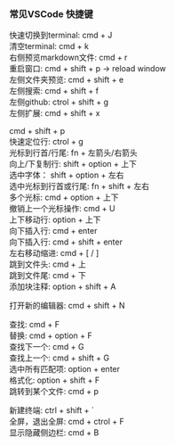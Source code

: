 ### 常见VSCode 快捷键
快速切换到terminal: cmd + J  
清空terminal: cmd + k  
右侧预览markdown文件: cmd + r  
重启窗口: cmd + shift + p -> reload window  
左侧文件夹预览: cmd + shift + e  
左侧搜索: cmd + shift + f  
左侧github: ctrol + shift + g  
左侧扩展: cmd + shift + x  

cmd + shift + p  
快速定位行: ctrol + g  
光标到行首/行尾: fn + 左箭头/右箭头  
向上/下复制行: shift + option + 上下  
选中字体： shift + option + 左右  
选中光标到行首或行尾: fn + shift + 左右  
多个光标: cmd + option + 上下  
撤销上一个光标操作: cmd + U  
上下移动行: option + 上下  
向下插入行: cmd + enter  
向下插入行: cmd + shift + enter  
左右移动缩进: cmd + [ / ]  
跳到文件头: cmd + 上  
跳到文件尾: cmd + 下  
添加块注释: option + shift + A  


打开新的编辑器: cmd + shift + N  

查找: cmd + F  
替换: cmd + option + F  
查找下一个: cmd + G  
查找上一个: cmd + shift + G  
选中所有匹配项: option + enter  
格式化: option + shift + F  
跳转到某个文件: cmd + p  

新建终端: ctrl + shift + `  
全屏，退出全屏: cmd + ctrol + F  
显示隐藏侧边栏: cmd + B  